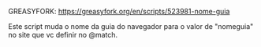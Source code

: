 GREASYFORK: https://greasyfork.org/en/scripts/523981-nome-guia
 
 Este script muda o nome da guia do navegador para o valor de "nomeguia" no site que vc definir no @match.
